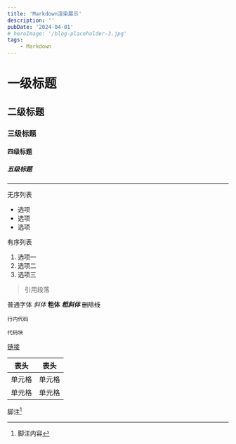 ```yaml
---
title: 'Markdown渲染展示'
description: ''
pubDate: '2024-04-01'
# heroImage: '/blog-placeholder-3.jpg'
tags: 
    - Markdown
---
```


# 一级标题
## 二级标题
### 三级标题
#### 四级标题
##### 五级标题

---

无序列表
- 选项
- 选项
- 选项

有序列表
1. 选项一
2. 选项二
3. 选项三

> 引用段落

普通字体 *斜体* **粗体** ***粗斜体*** ~~删除线~~ 

`行内代码`
```
代码块
```

[链接](https://www.google.com)

| 表头 | 表头 |
|:---:|:---:|
|单元格|单元格|
|单元格|单元格|

脚注[^1]

[^1]: 脚注内容